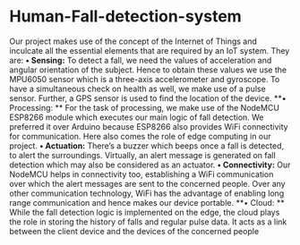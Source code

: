 # Human-Fall-detection-system 
Our project makes use of the concept of the Internet of 
Things and inculcate all the essential elements that are 
required by an IoT system. They are: 
**• Sensing:**
To detect a fall, we need the values of 
acceleration and angular orientation of the subject. 
Hence to obtain these values we use the MPU6050 
sensor which is a three-axis accelerometer and 
gyroscope. To have a simultaneous check on health 
as well, we make use of a pulse sensor. Further, a 
GPS sensor is used to find the location of the device. 
**• Processing: **
For the task of processing, we make use 
of the NodeMCU ESP8266 module which executes 
our main logic of fall detection. We preferred it over 
Arduino because ESP8266 also provides WiFi 
connectivity for communication. Here also comes 
the role of edge computing in our project. 
**• Actuation:**
There’s a buzzer which beeps once a fall 
is detected, to alert the surroundings. Virtually, an 
alert message is generated on fall detection which 
may also be considered as an actuator. 
**• Connectivity:**
Our NodeMCU helps in connectivity 
too, establishing a WiFi communication over which 
the alert messages are sent to the concerned people. 
Over any other communication technology, WiFi 
has the advantage of enabling long range 
communication and hence makes our device 
portable. 
**• Cloud: **
While the fall detection logic is 
implemented on the edge, the cloud plays the role 
in storing the history of falls and regular pulse data. 
It acts as a link between the client device and the 
devices of the concerned people
